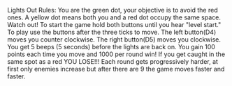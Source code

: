 Lights Out Rules:
You are the green dot, your objective is to avoid the red ones. A yellow dot means both you and a red dot occupy the same space. Watch out!
To start the game hold both buttons until you hear "level start." 
To play use the buttons after the three ticks to move. The left button(D4) moves you counter clockwise. The right button(D5) moves you clockwise. You get 5 beeps (5 seconds) before the lights are back on.
You gain 100 points each time you move and 1000 per round win! If you get caught in the same spot as a red YOU LOSE!!!
Each round gets progressively harder, at first only enemies increase but after there are 9 the game moves faster and faster.
